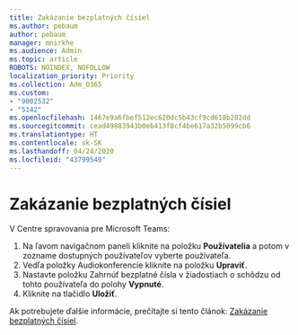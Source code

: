 ```yaml
---
title: Zakázanie bezplatných čísiel
ms.author: pebaum
author: pebaum
manager: mnirkhe
ms.audience: Admin
ms.topic: article
ROBOTS: NOINDEX, NOFOLLOW
localization_priority: Priority
ms.collection: Adm_O365
ms.custom:
- "9002532"
- "5142"
ms.openlocfilehash: 1467e9a6fbef512ec620dc5b43cf9cd618b202dd
ms.sourcegitcommit: cead49883943b0eb413f8cf4be617a32b5099cb6
ms.translationtype: HT
ms.contentlocale: sk-SK
ms.lasthandoff: 04/24/2020
ms.locfileid: "43799540"
---
```

# <a name="disabling-toll-free-numbers"></a>Zakázanie bezplatných čísiel

V Centre spravovania pre Microsoft Teams:

1. Na ľavom navigačnom paneli kliknite na položku **Používatelia** a potom v zozname dostupných používateľov vyberte používateľa.
2. Vedľa položky Audiokonferencie kliknite na položku **Upraviť**.
3. Nastavte položku Zahrnúť bezplatné čísla v žiadostiach o schôdzu od tohto používateľa do polohy **Vypnuté**.
4. Kliknite na tlačidlo **Uložiť**.

Ak potrebujete ďalšie informácie, prečítajte si tento článok: [Zakázanie bezplatných čísiel](https://docs.microsoft.com/microsoftteams/disabling-toll-free-numbers-for-specific-teams-users).
